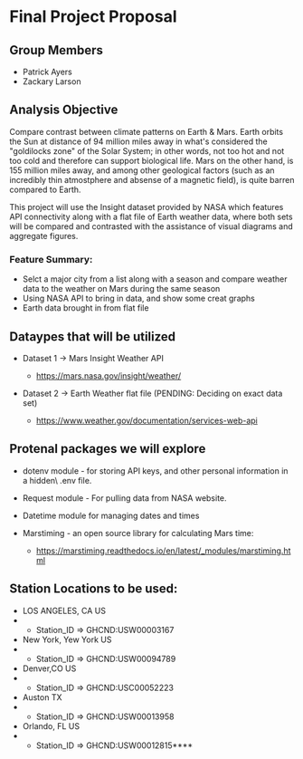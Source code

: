 # Final Project Proposal

## Group Members
* Patrick Ayers
* Zackary Larson

## Analysis Objective
Compare contrast between climate patterns on Earth & Mars. Earth orbits the Sun at distance of 94 million miles away in what's considered the "goldilocks zone" of the Solar System; in other words, not too hot and not too cold and therefore can support biological life. Mars on the other hand, is 155 million miles away, and among other geological factors (such as an incredibly thin atmostphere and absense of a magnetic field), is quite barren compared to Earth. 

This project will use the Insight dataset provided by NASA which features API connectivity along with a flat file of Earth weather data, where both sets will be compared and contrasted with the assistance of visual diagrams and aggregate figures.

### Feature Summary:
* Selct a major city from a list along with a season and compare weather data to the weather on Mars during the same season
* Using NASA API to bring in data, and show some creat graphs
* Earth data brought in from flat file

## Dataypes that will be utilized
* Dataset 1 -> Mars Insight Weather API
  * https://mars.nasa.gov/insight/weather/

* Dataset 2 -> Earth Weather flat file (PENDING: Deciding on exact data set)
  * https://www.weather.gov/documentation/services-web-api

## Protenal packages we will explore
* dotenv module - for storing API keys, and other personal information in a hidden\\
.env file.

* Request module - For pulling data from NASA website.

* Datetime module for managing dates and times 

* Marstiming - an open source library for calculating Mars time:
  * https://marstiming.readthedocs.io/en/latest/_modules/marstiming.html

## Station Locations to be used:
* LOS ANGELES, CA US
* * Station_ID => GHCND:USW00003167
* New York, Yew York US
* * Station_ID => GHCND:USW00094789
* Denver,CO US
* * Station_ID => GHCND:USC00052223
* Auston TX
* * Station_ID => GHCND:USW00013958
* Orlando, FL US
* *  Station_ID => GHCND:USW00012815****

